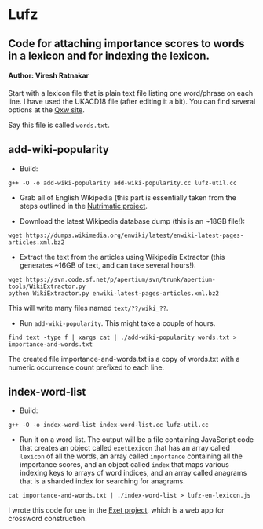 # Lufz

## Code for attaching importance scores to words in a lexicon and for indexing the lexicon.

#### Author: Viresh Ratnakar

Start with a lexicon file that is plain text file listing one word/phrase
on each line. I have used the UKACD18 file (after editing it a bit). You
can find several options at the
[Qxw site](https://www.quinapalus.com/xwfaq.html).

Say this file is called `words.txt`.

## add-wiki-popularity

- Build:
```
g++ -O -o add-wiki-popularity add-wiki-popularity.cc lufz-util.cc
```

- Grab all of English Wikipedia (this part is essentially taken from the steps
outlined in the [Nutrimatic project](https://github.com/egnor/nutrimatic).

- Download the latest Wikipedia database dump (this is an ~18GB file!):
```
wget https://dumps.wikimedia.org/enwiki/latest/enwiki-latest-pages-articles.xml.bz2
```

- Extract the text from the articles using Wikipedia Extractor
 (this generates ~16GB of text, and can take several hours!):
```
wget https://svn.code.sf.net/p/apertium/svn/trunk/apertium-tools/WikiExtractor.py
python WikiExtractor.py enwiki-latest-pages-articles.xml.bz2
```
This will write many files named `text/??/wiki_??`.

- Run `add-wiki-popularity`. This might take a couple of hours.
```
find text -type f | xargs cat | ./add-wiki-popularity words.txt > importance-and-words.txt
```
The created file importance-and-words.txt is a copy of words.txt with a numeric
occurrence count prefixed to each line.


## index-word-list

- Build:
```
g++ -O -o index-word-list index-word-list.cc lufz-util.cc
```

- Run it on a word list. The output will be a file containing JavaScript code
  that creates an object called `exetLexicon` that has an array called
  `lexicon` of all the words, an array called `importance` containing all
  the importance scores, and an object called `index` that maps various
  indexing keys to arrays of word indices, and an array called anagrams
  that is a sharded index for searching for anagrams.
```
cat importance-and-words.txt | ./index-word-list > lufz-en-lexicon.js
```

I wrote this code for use in the [Exet
project](https://github.com/viresh-ratnakar/exet), which is a web app for
crossword construction.

